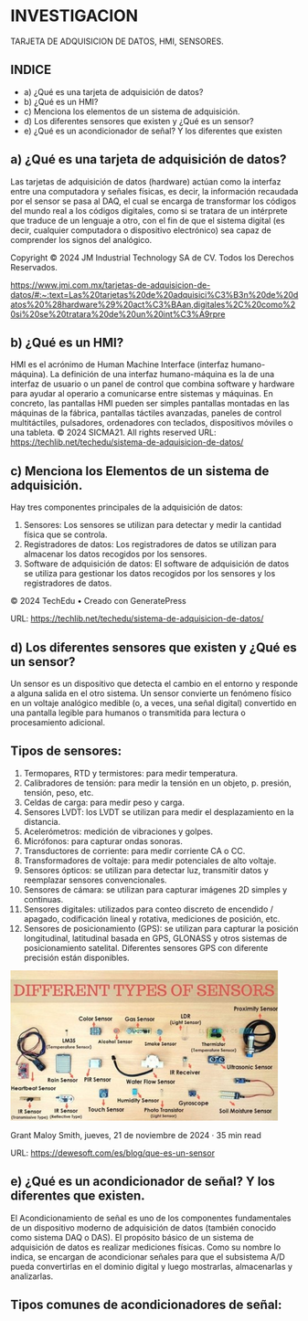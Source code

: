 # INVESTIGACION 
TARJETA DE ADQUISICION DE DATOS, HMI, SENSORES.
## INDICE
- a)	¿Qué es una tarjeta de adquisición de datos?
- b)	¿Qué es un HMI?
- c)	Menciona los elementos de un sistema de adquisición.
- d)	Los diferentes sensores que existen y ¿Qué es un sensor?
- e)	¿Qué es un acondicionador de señal?  Y los diferentes que existen

  
## a)	¿Qué es una tarjeta de adquisición de datos?

Las tarjetas de adquisición de datos (hardware) actúan como la interfaz entre una computadora y señales físicas, es decir, la información recaudada por el sensor se pasa al DAQ, el cual se encarga de transformar los códigos del mundo real a los códigos digitales, como si se tratara de un intérprete que traduce de un lenguaje a otro, con el fin de que el sistema digital (es decir, cualquier computadora o dispositivo electrónico) sea capaz de comprender los signos del analógico.

Copyright © 2024 JM Industrial Technology SA de CV. Todos los Derechos Reservados.

https://www.jmi.com.mx/tarjetas-de-adquisicion-de-datos/#:~:text=Las%20tarjetas%20de%20adquisici%C3%B3n%20de%20datos%20%28hardware%29%20act%C3%BAan,digitales%2C%20como%20si%20se%20tratara%20de%20un%20int%C3%A9rpre

## b)	¿Qué es un HMI?

HMI es el acrónimo de Human Machine Interface (interfaz humano-máquina). La definición de una interfaz humano-máquina es la de una interfaz de usuario o un panel de control que combina software y hardware para ayudar al operario a comunicarse entre sistemas y máquinas.
En concreto, las pantallas HMI pueden ser simples pantallas montadas en las máquinas de la fábrica, pantallas táctiles avanzadas, paneles de control multitáctiles, pulsadores, ordenadores con teclados, dispositivos móviles o una tableta.
© 2024 SICMA21. All rights reserved
URL: https://techlib.net/techedu/sistema-de-adquisicion-de-datos/


## c)	Menciona los Elementos de un sistema de adquisición.

Hay tres componentes principales de la adquisición de datos:
1. Sensores: Los sensores se utilizan para detectar y medir la cantidad física que se controla.
2. Registradores de datos: Los registradores de datos se utilizan para almacenar los datos recogidos por los sensores.
3. Software de adquisición de datos: El software de adquisición de datos se utiliza para gestionar los datos recogidos por los sensores y los registradores de datos.

© 2024 TechEdu • Creado con GeneratePress

URL: https://techlib.net/techedu/sistema-de-adquisicion-de-datos/


## d)	Los diferentes sensores que existen y ¿Qué es un sensor?


Un sensor es un dispositivo que detecta el cambio en el entorno y responde a alguna salida en el otro sistema. Un sensor convierte un fenómeno físico en un voltaje analógico medible (o, a veces, una señal digital) convertido en una pantalla legible para humanos o transmitida para lectura o procesamiento adicional.

## Tipos de sensores:

1. Termopares, RTD y termistores: para medir temperatura.
2. Calibradores de tensión: para medir la tensión en un objeto, p. presión, tensión, peso, etc.
3. Celdas de carga: para medir peso y carga.
4. Sensores LVDT: los LVDT se utilizan para medir el desplazamiento en la distancia.
5. Acelerómetros: medición de vibraciones y golpes.
6. Micrófonos: para capturar ondas sonoras.
7. Transductores de corriente: para medir corriente CA o CC.
8. Transformadores de voltaje: para medir potenciales de alto voltaje.
9. Sensores ópticos: se utilizan para detectar luz, transmitir datos y reemplazar sensores convencionales.
10. Sensores de cámara: se utilizan para capturar imágenes 2D simples y continuas.
11. Sensores digitales: utilizados para conteo discreto de encendido / apagado, codificación lineal y rotativa, mediciones de posición, etc.
12. Sensores de posicionamiento (GPS): se utilizan para capturar la posición longitudinal, latitudinal basada en GPS, GLONASS y otros sistemas de posicionamiento satelital. Diferentes sensores GPS con diferente precisión están disponibles.

![](https://github.com/RaulCasS/INVESTIGACI-N-/blob/main/SENSORES.jpg?raw=true)

Grant Maloy Smith, jueves, 21 de noviembre de 2024 · 35 min read

URL: https://dewesoft.com/es/blog/que-es-un-sensor

## e)	¿Qué es un acondicionador de señal? Y los diferentes que existen.

El Acondicionamiento de señal es uno de los componentes fundamentales de un dispositivo moderno de adquisición de datos (también conocido como sistema DAQ o DAS). El propósito básico de un sistema de adquisición de datos es realizar mediciones físicas.
Como su nombre lo indica, se encargan de acondicionar señales para que el subsistema A/D pueda convertirlas en el dominio digital y luego mostrarlas, almacenarlas y analizarlas.

## Tipos comunes de acondicionadores de señal:

![]()



